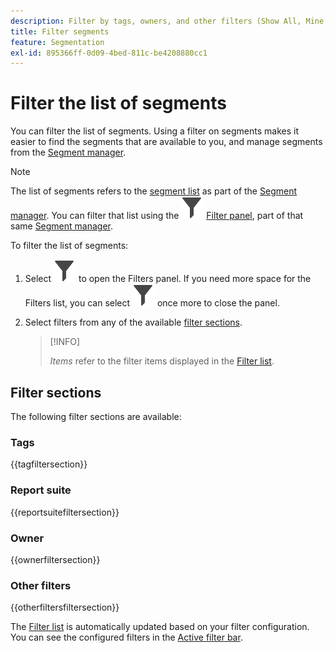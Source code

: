 ```yaml
---
description: Filter by tags, owners, and other filters (Show All, Mine, Shared With me, Favorites, and Approved.)
title: Filter segments
feature: Segmentation
exl-id: 895366ff-0d09-4bed-811c-be4208880cc1
---
```

# Filter the list of segments

You can filter the list of segments. Using a filter on segments makes it easier to find the segments that are available to you, and manage segments from the [Segment manager](seg-manage.md). 

>[!NOTE]
>
>The list of segments refers to the [segment list](seg-manage.md#filters-list) as part of the [Segment manager](seg-manage.md). You can filter that list using the ![Filter](/help/assets/icons/Filter.svg) [Filter panel](seg-manage.md#filter-panel), part of that same [Segment manager](seg-manage.md).
>


To filter the list of segments:

1. Select ![Filter](/help/assets/icons/Filter.svg) to open the Filters panel. If you need more space for the Filters list, you can select ![Filter](/help/assets/icons/Filter.svg) once more to close the panel.
1. Select filters from any of the available [filter sections](#filter-sections). 
   
   >[!INFO]
   >
   >*Items* refer to the filter items displayed in the [Filter list](seg-manage.md#segment-list).
   > 

## Filter sections

The following filter sections are available:

### Tags

{{tagfiltersection}} 

### Report suite

{{reportsuitefiltersection}}

### Owner

{{ownerfiltersection}}

### Other filters

{{otherfiltersfiltersection}}


The [Filter list](seg-manage.md#segment-list) is automatically updated based on your filter configuration. You can see the configured filters in the [Active filter bar](seg-manage.md#active-filter-bar).
